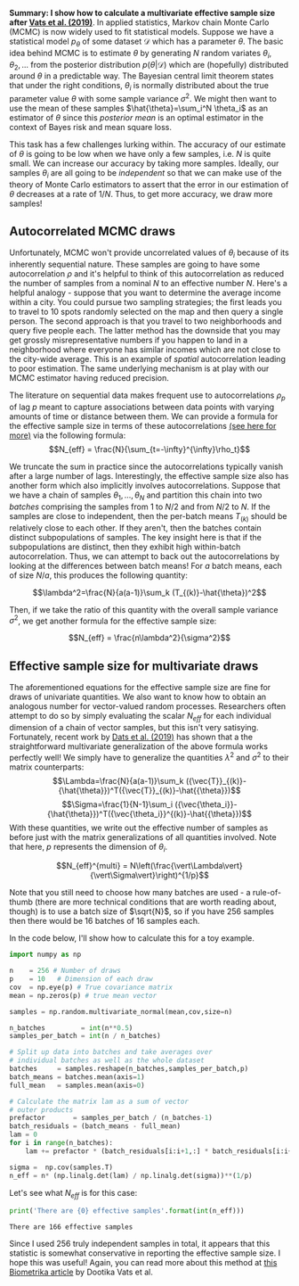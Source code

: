 **Summary: I show how to calculate a multivariate effective sample size after [Vats et al. (2019)](https://academic.oup.com/biomet/article/106/2/321/5426969)**. In applied statistics, Markov chain Monte Carlo (MCMC) is now widely used to fit statistical models. Suppose we have a statistical model $p_\theta$ of some dataset $\mathcal{D}$ which has a parameter $\theta$. The basic idea behind MCMC is to estimate $\theta$ by generating $N$ random variates $\theta_i,\theta_2,...$ from the posterior distribution $p(\theta\vert\mathcal{D})$ which are (hopefully) distributed around $\theta$ in a predictable way. The Bayesian central limit theorem states that under the right conditions, $\theta_i$ is normally distributed about the true parameter value $\theta$ with some sample variance $\sigma^2$. We might then want to use the mean of these samples $\hat{\theta}=\sum_i^N \theta_i$ as an estimator of $\theta$ since this *posterior mean* is an optimal estimator in the context of Bayes risk and mean square loss. 

This task has a few challenges lurking within. The accuracy of our estimate of $\theta$ is going to be low when we have only a few samples, i.e. $N$ is quite small. We can increase our accuracy by taking more samples. Ideally, our samples $\theta_i$ are all going to be *independent* so that we can make use of the theory of Monte Carlo estimators to assert that the error in our estimation of $\theta$ decreases at a rate of $1/N$. Thus, to get more accuracy, we draw more samples! 


## Autocorrelated MCMC draws

Unfortunately, MCMC won't provide uncorrelated values of $\theta_i$ because of its inherently sequential nature. These samples are going to have some autocorrelation $\rho$ and it's helpful to think of this autocorrelation as reduced the number of samples from a nominal $N$ to an effective number $N$. Here's a helpful analogy - suppose that you want to determine the average income within a city. You could pursue two sampling strategies; the first leads you to travel to 10 spots randomly selected on the map and then query a single person. The second approach is that you travel to two neighborhoods and query five people each. The latter method has the downside that you may get grossly misrepresentative numbers if you happen to land in a neighborhood where everyone has similar incomes which are not close to the city-wide average. This is an example of *spatial* autocorrelation leading to poor estimation. The same underlying mechanism is at play with our MCMC estimator having reduced precision.

The literature on sequential data makes frequent use to autocorrelations $\rho_p$ of lag $p$ meant to capture associations between data points with varying amounts of time or distance between them. We can provide a formula for the effective sample size in terms of these autocorrelations [(see here for more)](https://mc-stan.org/docs/2_22/reference-manual/effective-sample-size-section.html) via the following formula:
$$N_{eff} = \frac{N}{\sum_{t=-\infty}^{\infty}\rho_t}$$

We truncate the sum in practice since the autocorrelations typically vanish after a large number of lags. Interestingly, the effective sample size also has another form which also implicitly involves autocorrelations. Suppose that we have a chain of samples $\theta_1,...,\theta_N$ and partition this chain into two *batches* comprising the samples from $1$ to $N/2$ and from $N/2$ to $N$. If the samples are close to independent, then the per-batch means $T_{(k)}$ should be relatively close to each other. If they aren't, then the batches contain distinct subpopulations of samples. The key insight here is that if the subpopulations are distinct, then they exhibit high within-batch autocorrelation. Thus, we can attempt to back out the autocorrelations by looking at the differences between batch means! For $a$ batch means, each of size $N/a$, this produces the following quantity:

$$\lambda^2=\frac{N}{a(a-1)}\sum_k (T_{(k)}-\hat{\theta})^2$$

Then, if we take the ratio of this quantity with the overall sample variance $\sigma^2$, we get another formula for the effective sample size:

$$N_{eff} = \frac{n\lambda^2}{\sigma^2}$$


## Effective sample size for multivariate draws

The aforementioned equations for the effective sample size are fine for draws of univariate quantities. We also want to know how to obtain an analogous number for vector-valued random processes. Researchers often attempt to do so by simply evaluating the scalar $N_{eff}$ for each individual dimension of a chain of vector samples, but this isn't very satisying. Fortunately, recent work by [Dats et al. (2019)](https://academic.oup.com/biomet/article/106/2/321/5426969) has shown that a the straightforward multivariate generalization of the above formula works perfectly well! We simply have to generalize the quantities $\lambda^2$ and $\sigma^2$ to their matrix counterparts:
$$\Lambda=\frac{N}{a(a-1)}\sum_k ({\vec{T}}_{(k)}-{\hat{\theta}})^T({\vec{T}}_{(k)}-\hat{{\theta}})$$
$$\Sigma=\frac{1}{N-1}\sum_i ({\vec{\theta_i}}-{\hat{\theta}})^T({\vec{\theta_i}}^{(k)}-\hat{{\theta}})$$
With these quantities, we write out the effective number of samples as before just with the matrix generalizations of all quantities involved. Note that here, $p$ represents the dimension of $\theta_i$.

$$N_{eff}^{multi} = N\left(\frac{\vert\Lambda\vert}{\vert\Sigma\vert}\right)^{1/p}$$

Note that you still need to choose how many batches are used - a rule-of-thumb (there are more technical conditions that are worth reading about, though) is to use a batch size of $\sqrt{N}$, so if you have 256 samples then there would be 16 batches of 16 samples each.

In the code below, I'll show how to calculate this for a toy example.


```python
import numpy as np

n    = 256 # Number of draws
p    = 10   # Dimension of each draw
cov  = np.eye(p) # True covariance matrix
mean = np.zeros(p) # true mean vector

samples = np.random.multivariate_normal(mean,cov,size=n)

n_batches         = int(n**0.5)
samples_per_batch = int(n / n_batches)

# Split up data into batches and take averages over
# individual batches as well as the whole dataset
batches     = samples.reshape(n_batches,samples_per_batch,p)
batch_means = batches.mean(axis=1)
full_mean   = samples.mean(axis=0)

# Calculate the matrix lam as a sum of vector
# outer products
prefactor       = samples_per_batch / (n_batches-1)
batch_residuals = (batch_means - full_mean)
lam = 0 
for i in range(n_batches):
    lam += prefactor * (batch_residuals[i:i+1,:] * batch_residuals[i:i+1,:].T)

sigma =  np.cov(samples.T)
n_eff = n* (np.linalg.det(lam) / np.linalg.det(sigma))**(1/p)

```

Let's see what $N_{eff}$ is for this case:


```python
print('There are {0} effective samples'.format(int(n_eff)))
```

    There are 166 effective samples


Since I used 256 truly independent samples in total, it appears that this statistic is somewhat conservative in reporting the effective sample size. I hope this was useful! Again, you can read more about this method at [this Biometrika article](https://academic.oup.com/biomet/article/106/2/321/5426969) by Dootika Vats et al.
